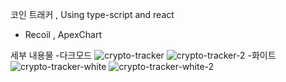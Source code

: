 코인 트래커 ,
Using type-script and react 

+ Recoil , ApexChart

세부 내용물
-다크모드
![crypto-tracker](https://user-images.githubusercontent.com/85508996/173172084-098c264a-036d-4213-af50-6abaa219cbc7.PNG)
![crypto-tracker-2](https://user-images.githubusercontent.com/85508996/173172091-b53ec57b-d66a-44ee-8b81-f40a45293192.PNG)
-화이트
![crypto-tracker-white](https://user-images.githubusercontent.com/85508996/173172093-08f5fc76-0a45-4da4-b88b-7c8ee4345831.PNG)
![crypto-tracker-white-2](https://user-images.githubusercontent.com/85508996/173172104-bf0b82ad-9833-4a0e-9514-f1396f6ac085.PNG)

